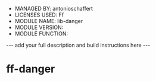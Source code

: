 * MANAGED BY: antonioschaffert
* LICENSES USED: Ff
* MODULE NAME: lib-danger
* MODULE VERSION:
* MODULE FUNCTION:

--- add your full description and build instructions here ---
# ff-danger
